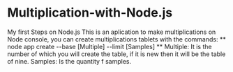 # Multiplication-with-Node.js
My first Steps on Node.js
This is an aplication to make multiplications on Node console, you can create multiplications tablets with the commands:
** node app create --base  [Multiple] --limit [Samples] **
Multiple: It is the number of which you will create the table, if it is new then it will be the table of nine.
Samples: Is the quantity f samples.
